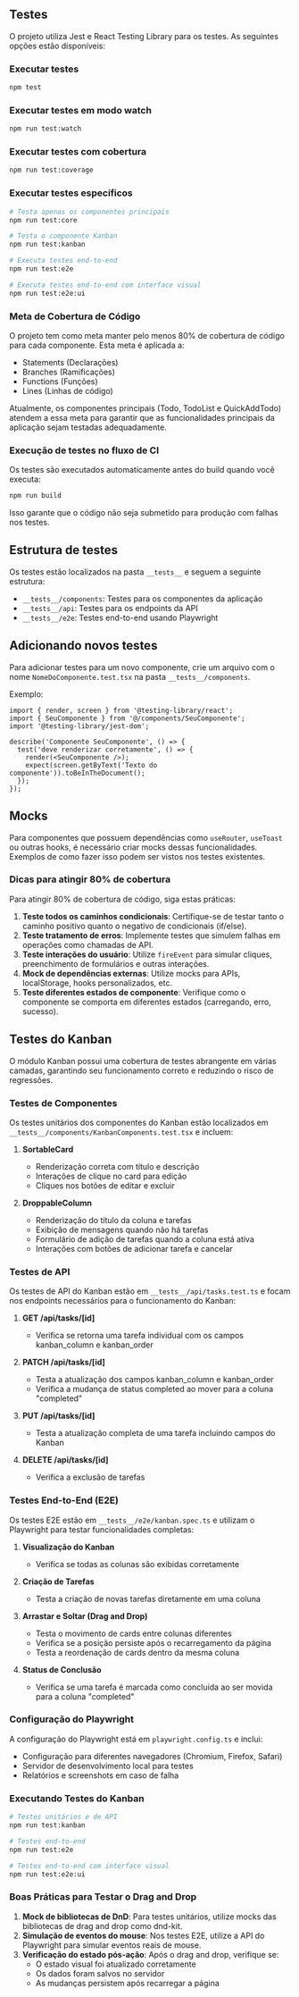## Testes

O projeto utiliza Jest e React Testing Library para os testes. As seguintes opções estão disponíveis:

### Executar testes

```bash
npm test
```

### Executar testes em modo watch

```bash
npm run test:watch
```

### Executar testes com cobertura

```bash
npm run test:coverage
```

### Executar testes específicos

```bash
# Testa apenas os componentes principais
npm run test:core

# Testa o componente Kanban
npm run test:kanban

# Executa testes end-to-end
npm run test:e2e

# Executa testes end-to-end com interface visual
npm run test:e2e:ui
```

### Meta de Cobertura de Código

O projeto tem como meta manter pelo menos 80% de cobertura de código para cada componente. Esta meta é aplicada a:

- Statements (Declarações)
- Branches (Ramificações)
- Functions (Funções)
- Lines (Linhas de código)

Atualmente, os componentes principais (Todo, TodoList e QuickAddTodo) atendem a essa meta para garantir que as funcionalidades principais da aplicação sejam testadas adequadamente.

### Execução de testes no fluxo de CI

Os testes são executados automaticamente antes do build quando você executa:

```bash
npm run build
```

Isso garante que o código não seja submetido para produção com falhas nos testes.

## Estrutura de testes

Os testes estão localizados na pasta `__tests__` e seguem a seguinte estrutura:

- `__tests__/components`: Testes para os componentes da aplicação
- `__tests__/api`: Testes para os endpoints da API
- `__tests__/e2e`: Testes end-to-end usando Playwright

## Adicionando novos testes

Para adicionar testes para um novo componente, crie um arquivo com o nome `NomeDoComponente.test.tsx` na pasta `__tests__/components`.

Exemplo:

```tsx
import { render, screen } from '@testing-library/react';
import { SeuComponente } from '@/components/SeuComponente';
import '@testing-library/jest-dom';

describe('Componente SeuComponente', () => {
  test('deve renderizar corretamente', () => {
    render(<SeuComponente />);
    expect(screen.getByText('Texto do componente')).toBeInTheDocument();
  });
});
```

## Mocks

Para componentes que possuem dependências como `useRouter`, `useToast` ou outras hooks, é necessário criar mocks dessas funcionalidades. Exemplos de como fazer isso podem ser vistos nos testes existentes.

### Dicas para atingir 80% de cobertura

Para atingir 80% de cobertura de código, siga estas práticas:

1. **Teste todos os caminhos condicionais**: Certifique-se de testar tanto o caminho positivo quanto o negativo de condicionais (if/else).
2. **Teste tratamento de erros**: Implemente testes que simulem falhas em operações como chamadas de API.
3. **Teste interações do usuário**: Utilize `fireEvent` para simular cliques, preenchimento de formulários e outras interações.
4. **Mock de dependências externas**: Utilize mocks para APIs, localStorage, hooks personalizados, etc.
5. **Teste diferentes estados de componente**: Verifique como o componente se comporta em diferentes estados (carregando, erro, sucesso).

## Testes do Kanban

O módulo Kanban possui uma cobertura de testes abrangente em várias camadas, garantindo seu funcionamento correto e reduzindo o risco de regressões.

### Testes de Componentes

Os testes unitários dos componentes do Kanban estão localizados em `__tests__/components/KanbanComponents.test.tsx` e incluem:

1. **SortableCard**
   - Renderização correta com título e descrição
   - Interações de clique no card para edição
   - Cliques nos botões de editar e excluir

2. **DroppableColumn**
   - Renderização do título da coluna e tarefas
   - Exibição de mensagens quando não há tarefas
   - Formulário de adição de tarefas quando a coluna está ativa
   - Interações com botões de adicionar tarefa e cancelar

### Testes de API

Os testes de API do Kanban estão em `__tests__/api/tasks.test.ts` e focam nos endpoints necessários para o funcionamento do Kanban:

1. **GET /api/tasks/[id]**
   - Verifica se retorna uma tarefa individual com os campos kanban_column e kanban_order

2. **PATCH /api/tasks/[id]**
   - Testa a atualização dos campos kanban_column e kanban_order
   - Verifica a mudança de status completed ao mover para a coluna "completed"

3. **PUT /api/tasks/[id]**
   - Testa a atualização completa de uma tarefa incluindo campos do Kanban

4. **DELETE /api/tasks/[id]**
   - Verifica a exclusão de tarefas

### Testes End-to-End (E2E)

Os testes E2E estão em `__tests__/e2e/kanban.spec.ts` e utilizam o Playwright para testar funcionalidades completas:

1. **Visualização do Kanban**
   - Verifica se todas as colunas são exibidas corretamente

2. **Criação de Tarefas**
   - Testa a criação de novas tarefas diretamente em uma coluna

3. **Arrastar e Soltar (Drag and Drop)**
   - Testa o movimento de cards entre colunas diferentes
   - Verifica se a posição persiste após o recarregamento da página
   - Testa a reordenação de cards dentro da mesma coluna

4. **Status de Conclusão**
   - Verifica se uma tarefa é marcada como concluída ao ser movida para a coluna "completed"

### Configuração do Playwright

A configuração do Playwright está em `playwright.config.ts` e inclui:

- Configuração para diferentes navegadores (Chromium, Firefox, Safari)
- Servidor de desenvolvimento local para testes
- Relatórios e screenshots em caso de falha

### Executando Testes do Kanban

```bash
# Testes unitários e de API
npm run test:kanban

# Testes end-to-end
npm run test:e2e

# Testes end-to-end com interface visual
npm run test:e2e:ui
```

### Boas Práticas para Testar o Drag and Drop

1. **Mock de bibliotecas de DnD**: Para testes unitários, utilize mocks das bibliotecas de drag and drop como dnd-kit.
2. **Simulação de eventos do mouse**: Nos testes E2E, utilize a API do Playwright para simular eventos reais de mouse.
3. **Verificação do estado pós-ação**: Após o drag and drop, verifique se:
   - O estado visual foi atualizado corretamente
   - Os dados foram salvos no servidor
   - As mudanças persistem após recarregar a página 